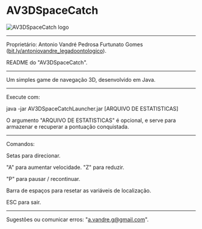 # AV3DSpaceCatch
![AV3DSpaceCatch logo](https://antoniovandre2.github.io/AV3DSpaceCatch/AV3DSpaceCatch%20-%20Logo%20-%20200p.png)
____________________

Proprietário: Antonio Vandré Pedrosa Furtunato Gomes ([bit.ly/antoniovandre_legadoontologico](https://bit.ly/antoniovandre_legadoontologico)).

README do "AV3DSpaceCatch".
____________________

Um simples game de navegação 3D, desenvolvido em Java.
_____

Execute com:

java -jar AV3DSpaceCatchLauncher.jar [ARQUIVO DE ESTATISTICAS]

O argumento "ARQUIVO DE ESTATISTICAS" é opcional, e serve para armazenar e recuperar a pontuação conquistada.
____________________

Comandos:

Setas para direcionar.

"A" para aumentar velocidade. "Z" para reduzir.

"P" para pausar / recontinuar.

Barra de espaços para resetar as variáveis de localização.

ESC para sair.
____________________

Sugestões ou comunicar erros: "a.vandre.g@gmail.com".
